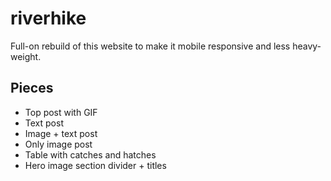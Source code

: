 # riverhike

Full-on rebuild of this website to make it mobile responsive and less heavy-weight.

## Pieces

* Top post with GIF
* Text post
* Image + text post
* Only image post
* Table with catches and hatches
* Hero image section divider + titles